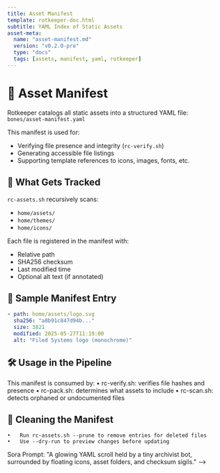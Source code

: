 ```yaml
---
title: Asset Manifest
template: rotkeeper-doc.html
subtitle: YAML Index of Static Assets
asset-meta:
  name: "asset-manifest.md"
  version: "v0.2.0-pre"
  type: "docs"
  tags: [assets, manifest, yaml, rotkeeper]
---
```


# 🧾 Asset Manifest

Rotkeeper catalogs all static assets into a structured YAML file:  
`bones/asset-manifest.yaml`

This manifest is used for:

- Verifying file presence and integrity (`rc-verify.sh`)
- Generating accessible file listings
- Supporting template references to icons, images, fonts, etc.

## 📁 What Gets Tracked

`rc-assets.sh` recursively scans:

- `home/assets/`
- `home/themes/`
- `home/icons/`

Each file is registered in the manifest with:

- Relative path
- SHA256 checksum
- Last modified time
- Optional alt text (if annotated)

## 🧬 Sample Manifest Entry

```yaml
- path: home/assets/logo.svg
  sha256: "a8b91c847d94b..."
  size: 3821
  modified: 2025-05-27T11:19:00
  alt: "Filed Systems logo (monochrome)"
```

## 🛠 Usage in the Pipeline

This manifest is consumed by:
	•	rc-verify.sh: verifies file hashes and presence
	•	rc-pack.sh: determines what assets to include
	•	rc-scan.sh: detects orphaned or undocumented files

## 🧼 Cleaning the Manifest
	•	Run rc-assets.sh --prune to remove entries for deleted files
	•	Use --dry-run to preview changes before updating



Sora Prompt:
"A glowing YAML scroll held by a tiny archivist bot, surrounded by floating icons, asset folders, and checksum sigils." -->
